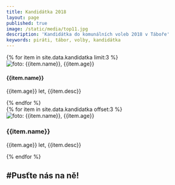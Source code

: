 ```yaml
---
title: Kandidátka 2018
layout: page
published: true
image: /static/media/top11.jpg
description: 'Kandidátka do komunálních voleb 2018 v Táboře'
keywords: piráti, tábor, volby, kandidátka
---
```


<div class="row">
  {% for item in site.data.kandidatka limit:3 %}
    <div class="kandidatka col-sm-12 col-md-4">
      <img src="{{item.img}}" alt="foto: {{item.name}}, {{item.age}}" />
      <div class="text">
        <h4>{{item.name}}</h4>
        <p>{{item.age}} let, {{item.desc}}</p>
      </div>
    </div>
  {% endfor %}
</div>

<div class="row">
  {% for item in site.data.kandidatka offset:3 %}
    <div class="kandidatka col-sm-6 col-md-3">
      <img src="{{item.img}}" alt="foto: {{item.name}}, {{item.age}}" />
      <div class="text">
        <h3>{{item.name}}</h3>
        <p>{{item.age}} let, {{item.desc}}</p>
      </div>
    </div>
  {% endfor %}
</div>

## #Pusťte nás na ně!
